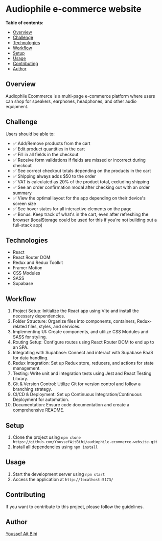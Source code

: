 # Audiophile e-commerce website

**Table of contents:**
* [Overview](#overview)
* [Challenge](#challenge)
* [Technologies](#technologies)
* [Workflow](#workflow)
* [Setup](#setup)
* [Usage](#usage)
* [Contributing](#contributing)
* [Author](#author)

## Overview
Audiophile Ecommerce is a multi-page e-commerce platform where users can shop for speakers, earphones, headphones, and other audio equipment.

## Challenge
Users should be able to:
* ✅ Add/Remove products from the cart
* ✅ Edit product quantities in the cart
* ✅ Fill in all fields in the checkout
* ✅ Receive form validations if fields are missed or incorrect during checkout
* ✅ See correct checkout totals depending on the products in the cart
* ✅ Shipping always adds $50 to the order
* ✅ VAT is calculated as 20% of the product total, excluding shipping
* ✅ See an order confirmation modal after checking out with an order summary
* ✅ View the optimal layout for the app depending on their device's screen size
* ✅ See hover states for all interactive elements on the page
* ✅ Bonus: Keep track of what's in the cart, even after refreshing the browser (localStorage could be used for this if you're not building out a full-stack app)

## Technologies
* React
* React Router DOM
* Redux and Redux Toolkit
* Framer Motion
* CSS Modules
* SASS
* Supabase

## Workflow
1. Project Setup: Initialize the React app using Vite and install the necessary dependencies.
2. Folder Structure: Organize files into components, containers, Redux-related files, styles, and services.
3. Implementing UI: Create components, and utilize CSS Modules and SASS for styling.
4. Routing Setup: Configure routes using React Router DOM to end up to an SPA.
5. Integrating with Supabase: Connect and interact with Supabase BaaS for data handling.
6. Redux Integration: Set up Redux store, reducers, and actions for state management.
7. Testing: Write unit and integration tests using Jest and React Testing Library.
8. Git & Version Control: Utilize Git for version control and follow a branching strategy.
9. CI/CD & Deployment: Set up Continuous Integration/Continuous Deployment for automation.
10. Documentation: Ensure code documentation and create a comprehensive README.

## Setup
1. Clone the project using `npm clone https://github.com/YoussefAitBihi/audiophile-ecommerce-website.git`
2. Install all dependencies using `npm install`

## Usage
1. Start the development server using `npm start`
2. Access the application at `http://localhost:5173/`

## Contributing
If you want to contribute to this project, please follow the guidelines.

## Author
[Youssef Ait Bihi](https://github.com/YoussefAitBihi/)
